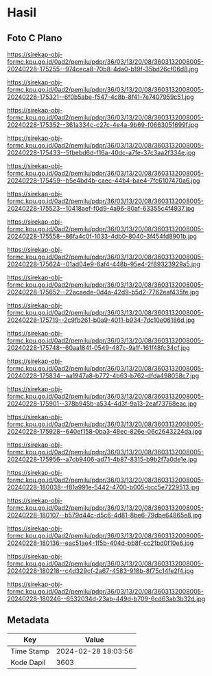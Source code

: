 # Hasil

## Foto C Plano

https://sirekap-obj-formc.kpu.go.id/0ad2/pemilu/pdpr/36/03/13/20/08/3603132008005-20240228-175255--974ceca8-70b8-4da0-b19f-35bd26cf06d8.jpg

https://sirekap-obj-formc.kpu.go.id/0ad2/pemilu/pdpr/36/03/13/20/08/3603132008005-20240228-175321--6f0b5abe-f547-4c8b-8f41-7e7407959c51.jpg

https://sirekap-obj-formc.kpu.go.id/0ad2/pemilu/pdpr/36/03/13/20/08/3603132008005-20240228-175352--361a334c-c27c-4e4a-9b69-f0663051699f.jpg

https://sirekap-obj-formc.kpu.go.id/0ad2/pemilu/pdpr/36/03/13/20/08/3603132008005-20240228-175433--5fbebd6d-f16a-40dc-a7fe-37c3aa2f334e.jpg

https://sirekap-obj-formc.kpu.go.id/0ad2/pemilu/pdpr/36/03/13/20/08/3603132008005-20240228-175459--b5e4bd4b-caec-44b4-bae4-7fc6107470a6.jpg

https://sirekap-obj-formc.kpu.go.id/0ad2/pemilu/pdpr/36/03/13/20/08/3603132008005-20240228-175523--10418aef-f0d9-4a96-80af-63355c4f4937.jpg

https://sirekap-obj-formc.kpu.go.id/0ad2/pemilu/pdpr/36/03/13/20/08/3603132008005-20240228-175558--86fa4c0f-1033-4db0-8040-3f454fd8901b.jpg

https://sirekap-obj-formc.kpu.go.id/0ad2/pemilu/pdpr/36/03/13/20/08/3603132008005-20240228-175624--01ad04e9-6af4-448b-95e4-2f89323929a5.jpg

https://sirekap-obj-formc.kpu.go.id/0ad2/pemilu/pdpr/36/03/13/20/08/3603132008005-20240228-175652--22acaede-0d4a-42d9-b5d2-7762eaf435fe.jpg

https://sirekap-obj-formc.kpu.go.id/0ad2/pemilu/pdpr/36/03/13/20/08/3603132008005-20240228-175719--2c9fb261-b0a9-4011-b934-7dc10e06186d.jpg

https://sirekap-obj-formc.kpu.go.id/0ad2/pemilu/pdpr/36/03/13/20/08/3603132008005-20240228-175748--60aa184f-0549-487c-9a1f-161f48fc34cf.jpg

https://sirekap-obj-formc.kpu.go.id/0ad2/pemilu/pdpr/36/03/13/20/08/3603132008005-20240228-175834--aa1947a8-b772-4b63-b762-dfda498058c7.jpg

https://sirekap-obj-formc.kpu.go.id/0ad2/pemilu/pdpr/36/03/13/20/08/3603132008005-20240228-175901--378b945b-a534-4d3f-9a13-2eaf73768eac.jpg

https://sirekap-obj-formc.kpu.go.id/0ad2/pemilu/pdpr/36/03/13/20/08/3603132008005-20240228-175928--640ef158-0ba3-48ec-826e-06c2643224da.jpg

https://sirekap-obj-formc.kpu.go.id/0ad2/pemilu/pdpr/36/03/13/20/08/3603132008005-20240228-175956--a7cb9406-ad71-4b87-8315-b9b2f7a0de1e.jpg

https://sirekap-obj-formc.kpu.go.id/0ad2/pemilu/pdpr/36/03/13/20/08/3603132008005-20240228-180038--f81a991e-5442-4700-b005-bcc5e7229513.jpg

https://sirekap-obj-formc.kpu.go.id/0ad2/pemilu/pdpr/36/03/13/20/08/3603132008005-20240228-180107--b579d44c-d5c6-4d81-8be6-79dbe64865e8.jpg

https://sirekap-obj-formc.kpu.go.id/0ad2/pemilu/pdpr/36/03/13/20/08/3603132008005-20240228-180136--eac51ae4-1f5b-404d-bb8f-cc21bd0f10e6.jpg

https://sirekap-obj-formc.kpu.go.id/0ad2/pemilu/pdpr/36/03/13/20/08/3603132008005-20240228-180218--c4d329cf-2a67-4583-918b-8f75c14fe2f4.jpg

https://sirekap-obj-formc.kpu.go.id/0ad2/pemilu/pdpr/36/03/13/20/08/3603132008005-20240228-180246--6532034d-23ab-449d-b709-6cd63ab3b32d.jpg


## Metadata

| Key        | Value               |
| ---------- | ------------------- |
| Time Stamp | 2024-02-28 18:03:56 |
| Kode Dapil | 3603                |



